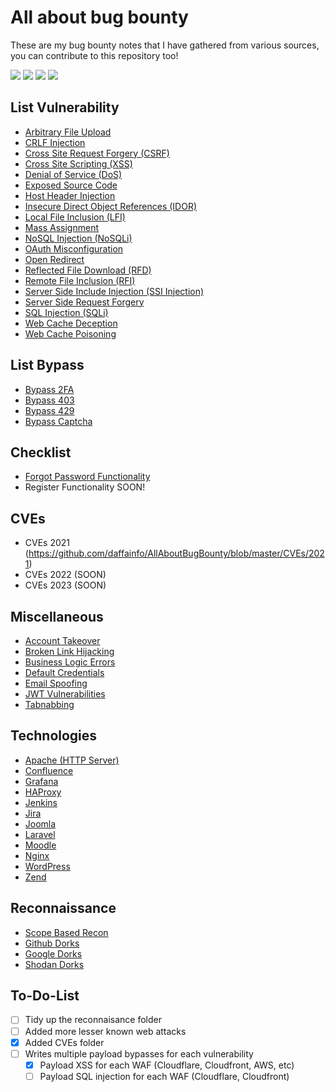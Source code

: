 # All about bug bounty
These are my bug bounty notes that I have gathered from various sources, you can contribute to this repository too!

![](https://img.shields.io/github/issues/daffainfo/AllAboutBugBounty)
![](https://img.shields.io/github/forks/daffainfo/AllAboutBugBounty)
![](https://img.shields.io/github/stars/daffainfo/AllAboutBugBounty)
![](https://img.shields.io/github/last-commit/daffainfo/AllAboutBugBounty)

## List Vulnerability
- [Arbitrary File Upload](https://github.com/daffainfo/AllAboutBugBounty/blob/master/Arbitrary%20File%20Upload.md)
- [CRLF Injection](https://github.com/daffainfo/AllAboutBugBounty/blob/master/CRLF%20Injection.md)
- [Cross Site Request Forgery (CSRF)](https://github.com/daffainfo/AllAboutBugBounty/blob/master/Cross%20Site%20Request%20Forgery.md)
- [Cross Site Scripting (XSS)](https://github.com/daffainfo/AllAboutBugBounty/blob/master/Cross%20Site%20Scripting.md)
- [Denial of Service (DoS)](https://github.com/daffainfo/AllAboutBugBounty/blob/master/Denial%20Of%20Service.md)
- [Exposed Source Code](https://github.com/daffainfo/AllAboutBugBounty/blob/master/Exposed%20Source%20Code.md)
- [Host Header Injection](https://github.com/daffainfo/AllAboutBugBounty/blob/master/Host%20Header%20Injection.md)
- [Insecure Direct Object References (IDOR)](https://github.com/daffainfo/AllAboutBugBounty/blob/master/Insecure%20Direct%20Object%20References.md)
- [Local File Inclusion (LFI)](https://github.com/daffainfo/AllAboutBugBounty/blob/master/Local%20File%20Inclusion.md)
- [Mass Assignment](https://github.com/daffainfo/AllAboutBugBounty/blob/master/Mass%20Assignment.md)
- [NoSQL Injection (NoSQLi)](https://github.com/daffainfo/AllAboutBugBounty/blob/master/NoSQL%20Injection.md)
- [OAuth Misconfiguration](https://github.com/daffainfo/AllAboutBugBounty/blob/master/OAuth%20Misconfiguration.md)
- [Open Redirect](https://github.com/daffainfo/AllAboutBugBounty/blob/master/Open%20Redirect.md)
- [Reflected File Download (RFD)](https://github.com/daffainfo/AllAboutBugBounty/blob/master/Reflected%20File%20Download.md)
- [Remote File Inclusion (RFI)](https://github.com/daffainfo/AllAboutBugBounty/blob/master/Remote%20File%20Inclusion.md)
- [Server Side Include Injection (SSI Injection)](https://github.com/daffainfo/AllAboutBugBounty/blob/master/Server%20Side%20Include%20Injection.md)
- [Server Side Request Forgery](https://github.com/daffainfo/AllAboutBugBounty/blob/master/Server%20Side%20Request%20Forgery.md)
- [SQL Injection (SQLi)](https://github.com/daffainfo/AllAboutBugBounty/blob/master/SQL%20Injection.md)
- [Web Cache Deception](https://github.com/daffainfo/AllAboutBugBounty/blob/master/Web%20Cache%20Deception.md)
- [Web Cache Poisoning](https://github.com/daffainfo/AllAboutBugBounty/blob/master/Web%20Cache%20Poisoning.md)

## List Bypass
- [Bypass 2FA](https://github.com/daffainfo/AllAboutBugBounty/blob/master/Bypass/Bypass%202FA.md)
- [Bypass 403](https://github.com/daffainfo/AllAboutBugBounty/blob/master/Bypass/Bypass%20403.md)
- [Bypass 429](https://github.com/daffainfo/AllAboutBugBounty/blob/master/Bypass/Bypass%20429.md)
- [Bypass Captcha](https://github.com/daffainfo/AllAboutBugBounty/blob/master/Bypass/Bypass%20Captcha.md)

## Checklist
- [Forgot Password Functionality](https://github.com/daffainfo/AllAboutBugBounty/blob/master/Checklist/Forgot%20Password.md)
- Register Functionality SOON!

## CVEs
- CVEs 2021 (https://github.com/daffainfo/AllAboutBugBounty/blob/master/CVEs/2021)
- CVEs 2022 (SOON)
- CVEs 2023 (SOON)

## Miscellaneous
- [Account Takeover](https://github.com/daffainfo/AllAboutBugBounty/blob/master/Misc/Account%20Takeover.md)
- [Broken Link Hijacking](https://github.com/daffainfo/AllAboutBugBounty/blob/master/Misc/Broken%20Link%20Hijacking.md)
- [Business Logic Errors](https://github.com/daffainfo/AllAboutBugBounty/blob/master/Misc/Business%20Logic%20Errors.md)
- [Default Credentials](https://github.com/daffainfo/AllAboutBugBounty/blob/master/Misc/Default%20Credentials.md)
- [Email Spoofing](https://github.com/daffainfo/AllAboutBugBounty/blob/master/Misc/Email%20Spoofing.md)
- [JWT Vulnerabilities](https://github.com/daffainfo/AllAboutBugBounty/blob/master/Misc/JWT%20Vulnerabilities.md)
- [Tabnabbing](https://github.com/daffainfo/AllAboutBugBounty/blob/master/Misc/Tabnabbing.md)

## Technologies
- [Apache (HTTP Server)](https://github.com/daffainfo/AllAboutBugBounty/blob/master/Technologies/Apache%20HTTP%20Server.md)
- [Confluence](https://github.com/daffainfo/AllAboutBugBounty/blob/master/Technologies/Confluence.md)
- [Grafana](https://github.com/daffainfo/AllAboutBugBounty/blob/master/Technologies/Grafana.md)
- [HAProxy](https://github.com/daffainfo/AllAboutBugBounty/blob/master/Technologies/HAProxy.md)
- [Jenkins](https://github.com/daffainfo/AllAboutBugBounty/blob/master/Technologies/Jenkins.md)
- [Jira](https://github.com/daffainfo/AllAboutBugBounty/blob/master/Technologies/Jira.md)
- [Joomla](https://github.com/daffainfo/AllAboutBugBounty/blob/master/Technologies/Joomla.md)
- [Laravel](https://github.com/daffainfo/AllAboutBugBounty/blob/master/Technologies/Laravel.md)
- [Moodle](https://github.com/daffainfo/AllAboutBugBounty/blob/master/Technologies/Moodle.md)
- [Nginx](https://github.com/daffainfo/AllAboutBugBounty/blob/master/Technologies/Nginx.md)
- [WordPress](https://github.com/daffainfo/AllAboutBugBounty/blob/master/Technologies/WordPress.md)
- [Zend](https://github.com/daffainfo/AllAboutBugBounty/blob/master/Technologies/Zend.md)

## Reconnaissance
- [Scope Based Recon](https://github.com/daffainfo/AllAboutBugBounty/blob/master/Reconnaissance/Scope.md)
- [Github Dorks](https://github.com/daffainfo/AllAboutBugBounty/blob/master/Reconnaissance/Github%20Dorks.md)
- [Google Dorks](https://github.com/daffainfo/AllAboutBugBounty/blob/master/Reconnaissance/Google%20Dorks.md)
- [Shodan Dorks](https://github.com/daffainfo/AllAboutBugBounty/blob/master/Reconnaissance/Shodan%20Dorks.md)

## To-Do-List
- [ ] Tidy up the reconnaisance folder
- [ ] Added more lesser known web attacks
- [x] Added CVEs folder
- [ ] Writes multiple payload bypasses for each vulnerability
  - [x] Payload XSS for each WAF (Cloudflare, Cloudfront, AWS, etc)
  - [ ] Payload SQL injection for each WAF (Cloudflare, Cloudfront)
